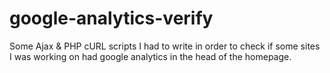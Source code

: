 google-analytics-verify
=======================

Some Ajax & PHP cURL scripts I had to write in order to check if some sites I was working on had google analytics in the head of the homepage.
